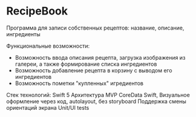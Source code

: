 # RecipeBook
Программа для записи собственных рецептов: название, описание, ингредиенты

Функциональные возможности:
- Возможность ввода описания рецепта, загрузка изображения из галереи, а также формирование списка ингредиентов
- Возможность добавление рецепта в корзину с выводом его ингредиентов
- Возможность пометки "купленных" игредиентов

Стек технологий:
Swift 5
Архитектура MVP
CoreData
Swift, Визуальное оформление через код, autolayout, без storyboard
Поддержка смены ориентаций экрана
Unit/UI tests
